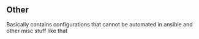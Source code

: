 ## Other
Basically contains configurations that cannot be automated in ansible and other misc stuff like that
